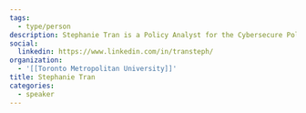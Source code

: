 ```yaml
---
tags:
  - type/person
description: Stephanie Tran is a Policy Analyst for the Cybersecure Policy Exchange at Ryerson University. Examining public policy and human rights issues related to digital technologies, Stephanie has contributed research and policy analysis at Citizen Lab, Amnesty International Canada, the United Nations Office for the Coordination of Humanitarian Affairs (UN OCHA), Global Affairs Canada’s Digital Inclusion Lab, and more.
social:
  linkedin: https://www.linkedin.com/in/transteph/
organization:
  - '[[Toronto Metropolitan University]]'
title: Stephanie Tran
categories:
  - speaker
---
```

